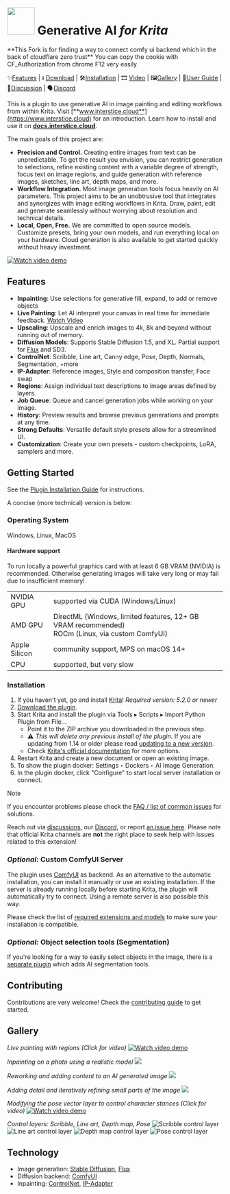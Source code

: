 <h1><img width="64px" src="ai_diffusion/icons/logo-128.png"> Generative AI <i>for Krita</i></h1>
**This Fork is for finding a way to connect comfy ui backend which in the back of cloudflare zero trust**
You can copy the cookie with CF_Authorization from chrome F12 very easily

✨[Features](#features) | ⭳ [Download](https://github.com/Acly/krita-ai-diffusion/releases/latest) | 🛠️[Installation](https://docs.interstice.cloud/installation) | 🎞️ [Video](https://youtu.be/Ly6USRwTHe0) | 🖼️[Gallery](#gallery) | 📖[User Guide](https://docs.interstice.cloud) | 💬[Discussion](https://github.com/Acly/krita-ai-diffusion/discussions) | 🗣️[Discord](https://discord.gg/pWyzHfHHhU)

This is a plugin to use generative AI in image painting and editing workflows
from within Krita. Visit
[**www.interstice.cloud**](https://www.interstice.cloud) for an introduction. Learn how to install and use it on [**docs.interstice.cloud**](https://docs.interstice.cloud).

The main goals of this project are:
* **Precision and Control.** Creating entire images from text can be unpredictable.
  To get the result you envision, you can restrict generation to selections,
  refine existing content with a variable degree of strength, focus text on image
  regions, and guide generation with reference images, sketches, line art,
  depth maps, and more.
* **Workflow Integration.** Most image generation tools focus heavily on AI parameters.
  This project aims to be an unobtrusive tool that integrates and synergizes
  with image editing workflows in Krita. Draw, paint, edit and generate seamlessly without worrying about resolution and technical details.
* **Local, Open, Free.** We are committed to open source models. Customize presets, bring your
  own models, and run everything local on your hardware. Cloud generation is also available
  to get started quickly without heavy investment.  

[![Watch video demo](media/screenshot-video-preview.webp)](https://youtu.be/Ly6USRwTHe0 "Watch video demo")

## <a name="features"></a> Features

* **Inpainting**: Use selections for generative fill, expand, to add or remove objects
* **Live Painting**: Let AI interpret your canvas in real time for immediate feedback. [Watch Video](https://youtu.be/AF2VyqSApjA?si=Ve5uQJWcNOATtABU)
* **Upscaling**: Upscale and enrich images to 4k, 8k and beyond without running out of memory.
* **Diffusion Models**: Supports Stable Diffusion 1.5, and XL. Partial support for [Flux](https://github.com/Acly/krita-ai-diffusion/discussions/1176) and SD3.
* **ControlNet**: Scribble, Line art, Canny edge, Pose, Depth, Normals, Segmentation, +more
* **IP-Adapter**: Reference images, Style and composition transfer, Face swap
* **Regions**: Assign individual text descriptions to image areas defined by layers.
* **Job Queue**: Queue and cancel generation jobs while working on your image.
* **History**: Preview results and browse previous generations and prompts at any time.
* **Strong Defaults**: Versatile default style presets allow for a streamlined UI.
* **Customization**: Create your own presets - custom checkpoints, LoRA, samplers and more.

## <a name="installation"></a> Getting Started

See the [Plugin Installation Guide](https://docs.interstice.cloud/installation) for instructions.

A concise (more technical) version is below:

### Operating System

Windows, Linux, MacOS

#### Hardware support

To run locally a powerful graphics card with at least 6 GB VRAM (NVIDIA) is
recommended. Otherwise generating images will take very long or may fail due to
insufficient memory!

<table>
<tr><td>NVIDIA GPU</td><td>supported via CUDA (Windows/Linux)</td></tr>
<tr><td>AMD GPU</td><td>DirectML (Windows, limited features, 12+ GB VRAM recommended)<br>ROCm (Linux, via custom ComfyUI)</td></tr>
<tr><td>Apple Silicon</td><td>community support, MPS on macOS 14+</td></tr>
<tr><td>CPU</td><td>supported, but very slow</td></tr>
</table>


### Installation

1. If you haven't yet, go and install [Krita](https://krita.org/)! _Required version: 5.2.0 or newer_
1. [Download the plugin](https://github.com/Acly/krita-ai-diffusion/releases/latest).
2. Start Krita and install the plugin via Tools ▸ Scripts ▸ Import Python Plugin from File...
    * Point it to the ZIP archive you downloaded in the previous step.
    * ⚠ _This will delete any previous install of the plugin._ If you are updating from 1.14 or older please read [updating to a new version](https://docs.interstice.cloud/common-issues#update-plugin).
    * Check [Krita's official documentation](https://docs.krita.org/en/user_manual/python_scripting/install_custom_python_plugin.html) for more options.
3. Restart Krita and create a new document or open an existing image.
4. To show the plugin docker: Settings ‣ Dockers ‣ AI Image Generation.
5. In the plugin docker, click "Configure" to start local server installation or connect.

> [!NOTE]
> If you encounter problems please check the [FAQ / list of common issues](https://docs.interstice.cloud/common-issues) for solutions.
>
> Reach out via [discussions](https://github.com/Acly/krita-ai-diffusion/discussions), our [Discord](https://discord.gg/pWyzHfHHhU), or report [an issue here](https://github.com/Acly/krita-ai-diffusion/issues). Please note that official Krita channels are **not** the right place to seek help with
> issues related to this extension!

### _Optional:_ Custom ComfyUI Server

The plugin uses [ComfyUI](https://github.com/comfyanonymous/ComfyUI) as backend.
As an alternative to the automatic installation, you can install it manually or
use an existing installation. If the server is already running locally before
starting Krita, the plugin will automatically try to connect. Using a remote
server is also possible this way.

Please check the list of [required extensions and models](https://docs.interstice.cloud/comfyui-setup) to make sure your installation is compatible.

### _Optional:_ Object selection tools (Segmentation)

If you're looking for a way to easily select objects in the image, there is a [separate plugin](https://github.com/Acly/krita-ai-tools) which adds AI segmentation tools.


## Contributing

Contributions are very welcome! Check the [contributing guide](CONTRIBUTING.md) to get started.

## <a name="gallery"></a> Gallery

_Live painting with regions (Click for video)_
[![Watch video demo](media/screenshot-regions.png)](https://youtu.be/PPxOE9YH57E "Watch video demo")

_Inpainting on a photo using a realistic model_
<img src="media/screenshot-2.png">

_Reworking and adding content to an AI generated image_
<img src="media/screenshot-1.png">

_Adding detail and iteratively refining small parts of the image_
<img src="media/screenshot-3.png">

_Modifying the pose vector layer to control character stances (Click for video)_
[![Watch video demo](media/screenshot-5.png)](https://youtu.be/-QDPEcVmdLI "Watch video demo")

_Control layers: Scribble, Line art, Depth map, Pose_
![Scribble control layer](media/control-scribble-screen.png)
![Line art control layer](media/control-line-screen.png)
![Depth map control layer](media/control-depth-screen.png)
![Pose control layer](media/control-pose-screen.png)

## Technology

* Image generation: [Stable Diffusion](https://github.com/Stability-AI/generative-models), [Flux](https://blackforestlabs.ai/)
* Diffusion backend: [ComfyUI](https://github.com/comfyanonymous/ComfyUI)
* Inpainting: [ControlNet](https://github.com/lllyasviel/ControlNet), [IP-Adapter](https://github.com/tencent-ailab/IP-Adapter)